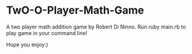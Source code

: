 # TwO-O-Player-Math-Game

A two player math addition game by Robert Di Ninno.
Run ruby main.rb to play game in your command line!

Hope you enjoy:)